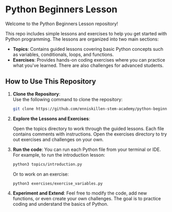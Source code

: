 # Python Beginners Lesson

Welcome to the Python Beginners Lesson repository!

This repo includes simple lessons and exercises to help you get started with Python programming. The lessons are organized into two main sections:

- **Topics**: Contains guided lessons covering basic Python concepts such as variables, conditionals, loops, and functions.
- **Exercises**: Provides hands-on coding exercises where you can practice what you've learned. There are also challenges for advanced students.

## How to Use This Repository

1. **Clone the Repository**:  
   Use the following command to clone the repository:
   ```bash
   git clone https://github.com/enniskillen-stem-academy/python-beginners-lesson.git
   ```
   
2. **Explore the Lessons and Exercises**:

    Open the topics directory to work through the guided lessons. Each file contains comments with instructions.
    Open the exercises directory to try out exercises and challenges on your own.

3. **Run the code**:
    You can run each Python file from your terminal or IDE. For example, to run the introduction lesson:
    ```bash
    python3 topics/introduction.py
    ```
    Or to work on an exercise:
    ```bash
    python3 exercises/exercise_variables.py
    ```

4. **Experiment and Extend**:
    Feel free to modify the code, add new functions, or even create your own challenges. The goal is to practice coding and understand the basics of Python.